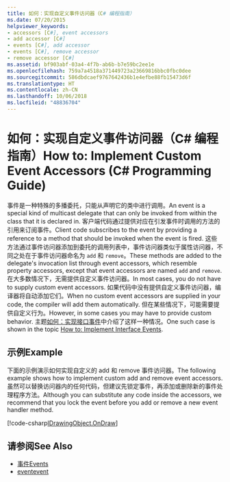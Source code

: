 ```yaml
---
title: 如何：实现自定义事件访问器（C# 编程指南）
ms.date: 07/20/2015
helpviewer_keywords:
- accessors [C#], event accessors
- add accessor [C#]
- events [C#], add accessor
- events [C#], remove accessor
- remove accessor [C#]
ms.assetid: bf903abf-03a4-4f7b-ab6b-b7e59bc2ee1e
ms.openlocfilehash: 759a7a4518a371449723a23669816bbc0fbc0dee
ms.sourcegitcommit: 586dbdcaef9767642436b1e4efbe88fb15473d6f
ms.translationtype: HT
ms.contentlocale: zh-CN
ms.lasthandoff: 10/06/2018
ms.locfileid: "48836704"
---
```

# <a name="how-to-implement-custom-event-accessors-c-programming-guide"></a><span data-ttu-id="8d87d-102">如何：实现自定义事件访问器（C# 编程指南）</span><span class="sxs-lookup"><span data-stu-id="8d87d-102">How to: Implement Custom Event Accessors (C# Programming Guide)</span></span>
<span data-ttu-id="8d87d-103">事件是一种特殊的多播委托，只能从声明它的类中进行调用。</span><span class="sxs-lookup"><span data-stu-id="8d87d-103">An event is a special kind of multicast delegate that can only be invoked from within the class that  it is declared in.</span></span> <span data-ttu-id="8d87d-104">客户端代码通过提供对应在引发事件时调用的方法的引用来订阅事件。</span><span class="sxs-lookup"><span data-stu-id="8d87d-104">Client code subscribes to the event by providing a reference to a method that should be invoked when the event is fired.</span></span> <span data-ttu-id="8d87d-105">这些方法通过事件访问器添加到委托的调用列表中，事件访问器类似于属性访问器，不同之处在于事件访问器命名为 `add` 和 `remove`。</span><span class="sxs-lookup"><span data-stu-id="8d87d-105">These methods are added to the delegate's invocation list through event accessors, which resemble property accessors, except that event accessors are named `add` and `remove`.</span></span> <span data-ttu-id="8d87d-106">在大多数情况下，无需提供自定义事件访问器。</span><span class="sxs-lookup"><span data-stu-id="8d87d-106">In most cases, you do not have to supply custom event accessors.</span></span> <span data-ttu-id="8d87d-107">如果代码中没有提供自定义事件访问器，编译器将自动添加它们。</span><span class="sxs-lookup"><span data-stu-id="8d87d-107">When no custom event accessors are supplied in your code, the compiler will add them automatically.</span></span> <span data-ttu-id="8d87d-108">但在某些情况下，可能需要提供自定义行为。</span><span class="sxs-lookup"><span data-stu-id="8d87d-108">However, in some cases you may have to provide custom behavior.</span></span> <span data-ttu-id="8d87d-109">主题[如何：实现接口事件](../../../csharp/programming-guide/events/how-to-implement-interface-events.md)中介绍了这样一种情况。</span><span class="sxs-lookup"><span data-stu-id="8d87d-109">One such case is shown in the topic [How to:  Implement Interface Events](../../../csharp/programming-guide/events/how-to-implement-interface-events.md).</span></span>  
  
## <a name="example"></a><span data-ttu-id="8d87d-110">示例</span><span class="sxs-lookup"><span data-stu-id="8d87d-110">Example</span></span>  
 <span data-ttu-id="8d87d-111">下面的示例演示如何实现自定义的 add 和 remove 事件访问器。</span><span class="sxs-lookup"><span data-stu-id="8d87d-111">The following example shows how to implement custom add and remove event accessors.</span></span> <span data-ttu-id="8d87d-112">虽然可以替换访问器内的任何代码，但建议先锁定事件，再添加或删除新的事件处理程序方法。</span><span class="sxs-lookup"><span data-stu-id="8d87d-112">Although you can substitute any code inside the accessors, we recommend that you lock the event before you add or remove a new event handler method.</span></span>  
  
[!code-csharp[IDrawingObject.OnDraw](codesnippet/CSharp/how-to-implement-interface-events_1.cs#IDrawingObjectOnDraw)]  
  
## <a name="see-also"></a><span data-ttu-id="8d87d-113">请参阅</span><span class="sxs-lookup"><span data-stu-id="8d87d-113">See Also</span></span>

- [<span data-ttu-id="8d87d-114">事件</span><span class="sxs-lookup"><span data-stu-id="8d87d-114">Events</span></span>](../../../csharp/programming-guide/events/index.md)  
- [<span data-ttu-id="8d87d-115">event</span><span class="sxs-lookup"><span data-stu-id="8d87d-115">event</span></span>](../../../csharp/language-reference/keywords/event.md)